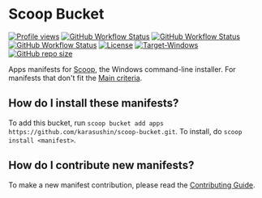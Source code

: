 # Scoop Bucket
[![Profile views](https://komarev.com/ghpvc/?username=karasushin&style=flat-square&label=visitors)](https://github.com/karasushin)  [![GitHub Workflow Status](https://img.shields.io/github/actions/workflow/status/karasushin/scoop-bucket/ci.yml?branch=master&label=Tests&style=flat-square)](https://github.com/karasushin/scoop-bucket/actions/workflows/ci.yml)  [![GitHub Workflow Status](https://img.shields.io/github/actions/workflow/status/karasushin/scoop-bucket/excavator.yml?branch=master&label=Excavator&style=flat-square)](https://github.com/karasushin/scoop-bucket/actions/workflows/excavator.yml)  [![GitHub Workflow Status](https://img.shields.io/github/actions/workflow/status/karasushin/scoop-bucket/delete_old_workflow_runs.yml?branch=master&label=Delete%20old%20workflow%20runs&style=flat-square)](https://github.com/karasushin/scoop-bucket/actions/workflows/delete_old_workflow_runs.yml)  [![License](https://img.shields.io/github/license/karasushin/scoop-bucket?label=License&style=flat-square)](https://github.com/karasushin/scoop-bucket/blob/master/LICENSE)  [![Target-Windows](https://img.shields.io/badge/Target-Windows-blue?style=flat-square)](https://www.microsoft.com/en-us/windows)  [![GitHub repo size](https://img.shields.io/github/repo-size/karasushin/scoop-bucket?style=flat-square)](https://github.com/karasushin/scoop-bucket)

Apps manifests for [Scoop](https://scoop.sh), the Windows command-line installer. For manifests that don't fit the [Main criteria](https://github.com/ScoopInstaller/Scoop/wiki/Criteria-for-including-apps-in-the-main-bucket).

How do I install these manifests?
---------------------------------

To add this bucket, run `scoop bucket add apps https://github.com/karasushin/scoop-bucket.git`. To install, do `scoop install <manifest>`.

How do I contribute new manifests?
----------------------------------

To make a new manifest contribution, please read the [Contributing Guide](https://github.com/ScoopInstaller/.github/blob/main/.github/CONTRIBUTING.md).